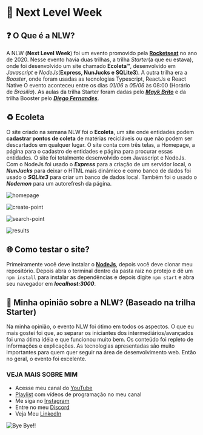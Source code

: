 # 🚀 Next Level Week

## ❓ O Que é a NLW?
A NLW (**Next Level Week**) foi um evento promovido pela **[Rocketseat](https://youtube.com/rocketseat)** no ano de 2020. Nesse evento havia duas trilhas, a trilha _Starter_(a que eu estava), onde foi desenvolvido um site chamado **Ecoleta™**, desenvolvido em _Javascript_ e _NodeJs_(**Express, NunJucks e SQLite3**). A outra trilha era a _Booster_, onde foram usadas as tecnologias Typescript, ReactJs e React Native
O evento aconteceu entre os dias _01/06_ a _05/06_ às 08:00 (Horário de _Brasília_). As aulas da trilha Starter foram dadas pelo ***[Mayk Brito](https://github.com/maykbrito)*** e da trilha Booster pelo ***[Diego Fernandes](https://github.com/diego3g)***.

## ♻️ Ecoleta
O site criado na semana NLW foi o **Ecoleta**, um site onde entidades podem **cadastrar pontos de coleta** de matérias recicláveis ou que não podem ser descartados em qualquer lugar. O site conta com três telas, a Homepage, a página para o cadastro de entidades e página para procurar essas entidades. O site foi totalmente desenvolvido com Javascript e NodeJs. Com o NodeJs foi usado o ***Express*** para a criação de um servidor local,
o ***NunJucks*** para deixar o HTML mais dinâmico e como banco de dados foi usado o ***SQLite3*** para criar um banco de dados local. Também foi o usado o ***Nodemon*** para um autorefresh da página.

![homepage](https://uploaddeimagens.com.br/images/002/693/721/original/homepage.png?1591451021)

![create-point](https://uploaddeimagens.com.br/images/002/693/728/original/new-point.png?1591451156)

![search-point](https://uploaddeimagens.com.br/images/002/693/741/original/search-point.png?1591451238)

![results](https://uploaddeimagens.com.br/images/002/693/744/original/results.png?1591451281)

## 🌐 Como testar o site?
Primeiramente você deve instalar o **[NodeJs](https://nodejs.org/en/download/)**, depois você deve clonar meu repositório. Depois abra o terminal dentro da pasta raiz no protejo e dê um ```npm install``` para instalar as dependências e depois digite ```npm start``` e abra seu navegador em ***localhost:3000***.

## 🙂 Minha opinião sobre a NLW? (Baseado na trilha Starter)
Na minha opinião, o evento NLW foi ótimo em todos os aspectos. O que eu mais gostei foi que, ao separar os iniciantes dos intermediários/avançados foi uma ótima idéia e que funcionou muito bem. Os conteúdo foi repleto de informações e explicações. As tecnologias apresentadas são muito importantes para quem quer seguir na área de desenvolvimento web. Então no geral, o evento foi excelente.


### VEJA MAIS SOBRE MIM

 * Acesse meu canal do [YouTube](https://youtube.com/gamesantos)
 * [Playlist](https://www.youtube.com/playlist?list=PLgjMn24Q0KieV-qjUQuhPn4DWmU5DUsAJ) com vídeos de programação no meu canal 
 * Me siga no [Instagram](https://instagram.com/pedro_henriquebraga)
 * Entre no meu [Discord](https://discord.gg/626zVxa)
 * Veja Meu [LinkedIn](https://www.linkedin.com/in/pedro-henrique-3214251a4)

![Bye Bye!!](https://user-images.githubusercontent.com/62728884/78843508-576f5680-79d9-11ea-9f55-b618848ae94d.gif)
